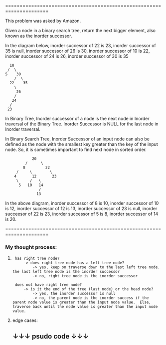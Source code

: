 =====================================================================

This problem was asked by Amazon.

Given a node in a binary search tree, return the next bigger element, also known as the inorder successor.

In the diagram below, 
    inorder successor of 22 is 23, 
    inorder successor of 35 is null, 
    inorder successor of 26 is 30, 
    inorder successor of 10 is 22,
    inorder successor of 24 is 26, 
    inorder successor of 30 is 35

      10
     /  \
    5    30
        /  \
      22    35
        \
         26
        /
       24
      /
     23

In Binary Tree, Inorder successor of a node is the next node in Inorder traversal of the Binary Tree. Inorder Successor is NULL for the last node in Inorder traversal.

In Binary Search Tree, Inorder Successor of an input node can also be defined as the node with the smallest key greater than the key of the input node. So, it is sometimes important to find next node in sorted order.

                20
             /      \
            8         22
         /     \        \
        4       12       23     
         \     /   \ 
          5   10   14
                   /
                  13

In the above diagram, 
    inorder successor of 8 is 10, 
    inorder successor of 10 is 12, 
    inorder successor of 12 is 13, 
    inorder successor of 23 is null,
    inorder succeesor of 22 is 23,
    inorder successor of 5 is 8,
    inorder successor of 14 is 20.

=====================================================================

### My thought process:

1.      has right tree node?
            -> does right tree node has a left tree node? 
                -> yes, keep on traverse down to the last left tree node.  the last left tree node is the inorder successor
                -> no, right tree node is the inorder successor

        does not have right tree node?
            -> is it the end of the tree (last node) or the head node?
                -> yes, the inorder successor is null
                -> no, the parent node is the inorder success if the parent node value is greater than the input node value.  Else, traverse back until the node value is greater than the input node value.  
       


2.  edge cases:
    





    ↓↓↓   psudo code   ↓↓↓
    ----------------------
    ```
    
    ```